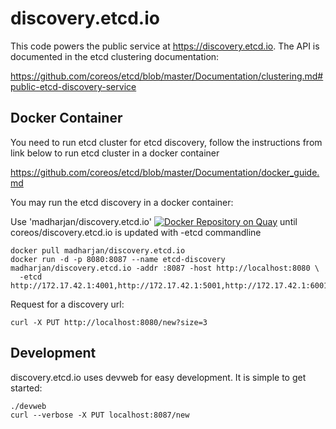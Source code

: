 # discovery.etcd.io

This code powers the public service at https://discovery.etcd.io. The API is
documented in the etcd clustering documentation:

https://github.com/coreos/etcd/blob/master/Documentation/clustering.md#public-etcd-discovery-service

## Docker Container

You need to run etcd cluster for etcd discovery, follow the instructions from link below to run etcd cluster in a docker container

https://github.com/coreos/etcd/blob/master/Documentation/docker_guide.md

You may run the etcd discovery in a docker container:

Use 'madharjan/discovery.etcd.io' [![Docker Repository on Quay](https://quay.io/repository/madharjan/discovery.etcd.io/status "Docker Repository on Quay")](https://quay.io/repository/madharjan/discovery.etcd.io) until coreos/discovery.etcd.io is updated with -etcd commandline

```
docker pull madharjan/discovery.etcd.io
docker run -d -p 8080:8087 --name etcd-discovery madharjan/discovery.etcd.io -addr :8087 -host http://localhost:8080 \
  -etcd http://172.17.42.1:4001,http://172.17.42.1:5001,http://172.17.42.1:6001
```

Request for a discovery url:
```
curl -X PUT http://localhost:8080/new?size=3
```

## Development

discovery.etcd.io uses devweb for easy development. It is simple to get started:

```
./devweb
curl --verbose -X PUT localhost:8087/new
```
